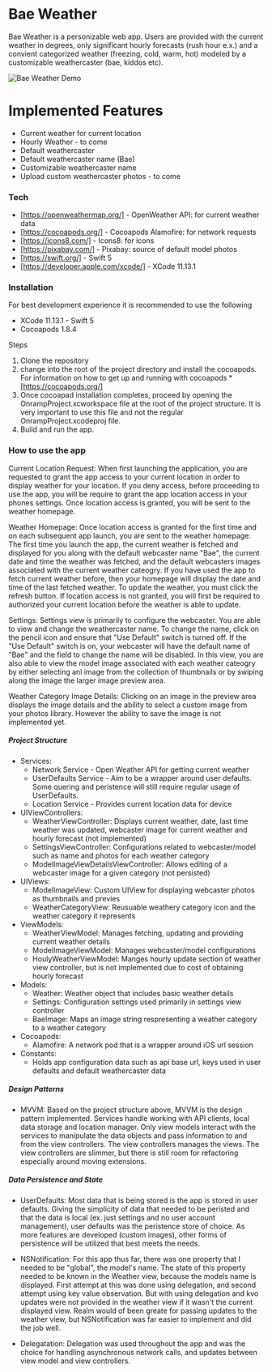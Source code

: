 # Bae Weather

Bae Weather is a personizable web app. Users are provided with the current weather in degrees, only significant hourly forecasts (rush hour e.x.) and a convient categorized weather (freezing, cold, warm, hot) modeled by a customizable weathercaster (bae, kiddos etc).

![Bae Weather Demo](bae-weather-demo1.gif)

# Implemented Features

  - Current weather for current location
  - Hourly Weather - to come
  - Default weathercaster
  - Default weathercaster name (Bae)
  - Customizable weathercaster name
  - Upload custom weathercaster photos - to come

### Tech

* [https://openweathermap.org/] - OpenWeather API: for current weather data
* [https://cocoapods.org/] - Cocoapods Alamofire: for network requests
* [https://icons8.com/] - Icons8: for icons
* [https://pixabay.com/] - Pixabay: source of default model photos
* [https://swift.org/] - Swift 5
* [https://developer.apple.com/xcode/] - XCode 11.13.1

### Installation

For best development experience it is recommended to use the following

  - XCode 11.13.1 - Swift 5
  - Cocoapods 1.8.4
 
Steps
1. Clone the repository
2. change into the root of the project directory and install the cocoapods. For information on how to get up and running with cocoapods * [https://cocoapods.org/]
3. Once cocoapad installation completes, proceed by opening the OnrampProject.xcworkspace file at the root of the project structure. It is very important to use this file and not the regular OnrampProject.xcodeproj file. 
4. Build and run the app.

### How to use the app

Current Location Request: When first launching the application, you are requested to grant the app access to your current location in order to display weather for your location. If you deny access, before proceeding to use the app, you will be require to grant the app location access in your phones settings. Once location access is granted, you will be sent to the weather homepage. 

Weather Homepage: Once location access is granted for the first time and on each subsequent app launch, you are sent to the weather homepage. The first time you launch the app, the current weather is fetched and displayed for you along with the default webcaster name "Bae", the current date and time the weather was fetched, and the default webcasters images associated with the current weather cateogry. If you have used the app to fetch current weather before, then your homepage will display the date and time of the last fetched weather. To update the weather, you must click the refresh button. If location access is not granted, you will first be required to authorized your current location before the weather is able to update. 

Settings: Settings view is primarily to configure the webcaster. You are able to view and change the weathercaster name. To change the name, click on the pencil icon and ensure that "Use Default" switch is turned off. If the "Use Default" switch is on, your webcaster will have the default name of "Bae" and the field to change the name will be disabled. In this view, you are also able to view the model image associated with each weather cateogry by either selecting anl image from the collection of thumbnails or by swiping along the image the larger image preview area.

Weather Category Image Details: Clicking on an image in the preview area displays the image details and the ability to select a custom image from your photos library. However the ability to save the image is not implemented yet.

##### Project Structure
- Services:
    - Network Service - Open Weather API for getting current weather
    - UserDefaults Service - Aim to be a wrapper around user defaults. Some quering and peristence will still require regular usage of UserDefaults.
    - Location Service - Provides current location data for device
- UIViewControllers: 
    - WeatherViewController: Displays current weather, date, last time weather was updated, webcaster image for current weather and hourly forecast (not implemented)
    - SettingsViewController: Configurations related to webcaster/model such as name and photos for each weather category
    - ModelImageViewDetailsViewController: Allows editing of a webcaster image for a given category (not persisted)
- UIViews: 
    - ModelImageView: Custom UIView for displaying webcaster photos as thumbnails and previes
    - WeatherCategoryView: Reusuable weathery category icon and the weather category it represents
- ViewModels:
    - WeatherViewModel: Manages fetching, updating and providing current weather details
    - ModelImageViewModel: Manages webcaster/model configurations
    - HoulyWeatherViewModel: Manges hourly update section of weather view controller, but is not implemented due to cost of obtaining hourly forecast
- Models:
    - Weather: Weather object that includes basic weather details
    - Settings: Configuration settings used primarily in settings view controller
    - BaeImage: Maps an image string respresenting a weather category to a weather category
- Cocoapods:
    - Alamofire: A network pod that is a wrapper around iOS url session
- Constants:
    - Holds app configuration data such as api base url, keys used in user defaults and default weathercaster data

##### Design Patterns
- MVVM: Based on the project structure above, MVVM is the design pattern implemented. Services handle working with API clients, local data storage and location manager. Only view models interact with the services to manipulate the data objects and pass information to and from the view controllers. The view controllers manages the views. The view controllers are slimmer, but there is still room for refactoring especially around moving extensions.

##### Data Persistence and State
- UserDefaults: Most data that is being stored is the app is stored in user defaults. Giving the simplicity of data that needed to be peristed and that the data is local (ex. just settings and no user account management), user defaults was the peristence store of choice. As more features are developed (custom images), other forms of persistence will be utilized that best meets the needs.

- NSNotification: For this app thus far, there was one property that I needed to be "global", the model's name. The state of this property needed to be known in the Weather view, because the models name is displayed. First attempt at this was done using delegation, and second attempt using key value observation. But with using delegation and kvo updates were not provided in the weather view if it wasn't the current displayed view. Realm would of been greate for passing updates to the weather view, but NSNotification was far easier to implement and did the job well.

- Delegatation: Delegation was used throughout the app and was the choice for handling asynchronous network calls, and updates between view model and view controllers. 
 

